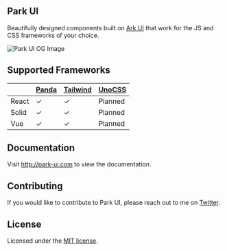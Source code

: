 ## Park UI

Beautifully designed components built on [Ark UI](https://ark-ui.com) that work for the JS and CSS frameworks of your choice.

![Park UI OG Image](https://park-ui.com/og.png)

## Supported Frameworks

|       | [Panda](https://panda-css.com/) | [Tailwind](https://tailwindcss.com/) | [UnoCSS](https://unocss.dev/) |
| ----- | ------------------------------- | ------------------------------------ | ----------------------------- |
| React | ✓                               | ✓                                    | Planned                       |
| Solid | ✓                               | ✓                                    | Planned                       |
| Vue   | ✓                               | ✓                                    | Planned                       |

## Documentation

Visit http://park-ui.com to view the documentation.

## Contributing

If you would like to contribute to Park UI, please reach out to me on [Twitter](https://twitter.com/grizzly_codes).

## License

Licensed under the [MIT license](https://github.com/cschroeter/park-ui/blob/main/LICENSE).
